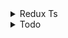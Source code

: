 <details>
<summary>Redux Ts</summary>

redux

```js
// npm i --save-exact @types/react-redux react-redux redux redux-thunk
```

</details>

<details>
<summary>Todo</summary>

```js
// comments update
// auth
// filtering
// final mobile responsive && desktop
```

</details>
